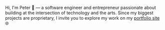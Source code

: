 Hi, I'm Peter 👋 — a software engineer and entrepreneur passionate about building at the intersection of technology and the arts. Since my biggest projects are proprietary, I invite you to explore my work on my [portfolio site]("zpeterli.com")🌐
